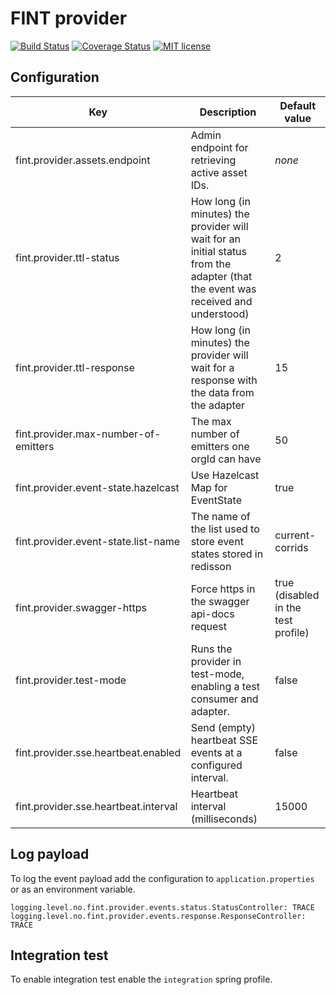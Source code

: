 # FINT provider

[![Build Status](https://jenkins.fintlabs.no/buildStatus/icon?job=FINTLabs/fint-provider/master)](https://jenkins.fintlabs.no/job/FINTLabs/fint-provider/master)
[![Coverage Status](https://coveralls.io/repos/github/FINTLabs/fint-provider/badge.svg?branch=master)](https://coveralls.io/github/FINTLabs/fint-provider?branch=master)
[![MIT license](http://img.shields.io/badge/license-MIT-brightgreen.svg)](http://opensource.org/licenses/MIT)

## Configuration

| Key | Description | Default value |
|-----|---------------|-------------|
| fint.provider.assets.endpoint | Admin endpoint for retrieving active asset IDs. | _none_ |
| fint.provider.ttl-status | How long (in minutes) the provider will wait for an initial status from the adapter (that the event was received and understood) | 2 |
| fint.provider.ttl-response |  How long (in minutes) the provider will wait for a response with the data from the adapter | 15 |
| fint.provider.max-number-of-emitters | The max number of emitters one orgId can have | 50 |
| fint.provider.event-state.hazelcast | Use Hazelcast Map for EventState | true |
| fint.provider.event-state.list-name | The name of the list used to store event states stored in redisson | current-corrids |
| fint.provider.swagger-https | Force https in the swagger api-docs request | true (disabled in the test profile) |
| fint.provider.test-mode | Runs the provider in test-mode, enabling a test consumer and adapter. | false |
| fint.provider.sse.heartbeat.enabled | Send (empty) heartbeat SSE events at a configured interval. | false |
| fint.provider.sse.heartbeat.interval | Heartbeat interval (milliseconds) | 15000 |

## Log payload

To log the event payload add the configuration to `application.properties` or as an environment variable.

```
logging.level.no.fint.provider.events.status.StatusController: TRACE
logging.level.no.fint.provider.events.response.ResponseController: TRACE
```

## Integration test

To enable integration test enable the `integration` spring profile.



